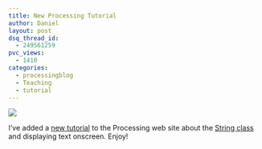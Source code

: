 ```yaml
---
title: New Processing Tutorial
author: Daniel
layout: post
dsq_thread_id:
  - 249561259
pvc_views:
  - 1410
categories:
  - processingblog
  - Teaching
  - tutorial
---
```

<p><a href="http://processing.org/learning/text/"><img src="http://processing.org/learning/text/imgs/textcurve.jpg"/></a></p>
<p>I&#8217;ve added a <a href="http://processing.org/learning/text/">new tutorial</a> to the Processing web site about the <a href="">String class</a> and displaying text onscreen.  Enjoy!</p>
